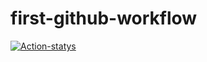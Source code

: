 # first-github-workflow

[![Action-statys](https://github.com/ivan24/first-github-workflow/actions/workflows/hello-world.yml/badge.svg?branch=main)](https://github.com/ivan24/first-github-workflow/actions/workflows/hello-world.yml)
